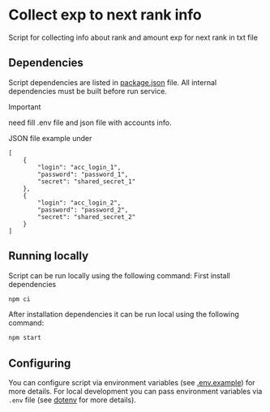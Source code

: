 # Collect exp to next rank info

Script for collecting info about rank and amount exp for next rank in txt file

## Dependencies

Script dependencies are listed in [package.json](./package.json) file.
All internal dependencies must be built before run service.

> [!IMPORTANT]  
> need fill .env file and json file with accounts info.

JSON file example under

```
[   
    {
        "login": "acc_login_1",
        "password": "password_1",
        "secret": "shared_secret_1"
    },
    {
        "login": "acc_login_2",
        "password": "password_2",
        "secret": "shared_secret_2"
    }
]
```

## Running locally

Script can be run locally using the following command:
First install dependencies

```bash
npm ci
```

After installation dependencies it can be run local using the following command:

```bash
npm start
```

## Configuring

You can configure script via environment variables (see [.env.example](./.env.example)) for more details.
For local development you can pass environment variables via `.env` file (see [dotenv](https://www.npmjs.com/package/dotenv) for more details).
